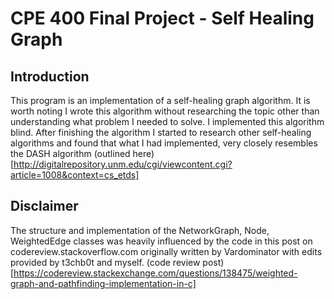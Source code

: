 # CPE 400 Final Project - Self Healing Graph

## Introduction
This program is an implementation of a self-healing graph algorithm. 
It is worth noting I wrote this algorithm without researching the topic other 
than understanding what problem I needed to solve. I implemented this algorithm blind.
After finishing the algorithm I started to research other self-healing algorithms and found 
that what I had implemented, very closely resembles the DASH algorithm (outlined here)[http://digitalrepository.unm.edu/cgi/viewcontent.cgi?article=1008&context=cs_etds]


## Disclaimer
The structure and implementation of the NetworkGraph, Node, WeightedEdge classes was heavily influenced 
by the code in this post on codereview.stackoverflow.com originally written by Vardominator with edits
provided by t3chb0t and myself. 
(code review post)[https://codereview.stackexchange.com/questions/138475/weighted-graph-and-pathfinding-implementation-in-c]
